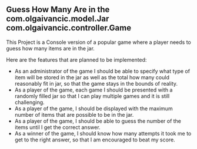 <h2>Guess How Many Are in the com.olgaivancic.model.Jar com.olgaivancic.controller.Game</h2>
<p>This Project is a Console version of a popular game where a player needs to guess how many items are in the jar.</p>
<p>Here are the features that are planned to be implemented:</p>
<ul>
  <li>As an administrator of the game I should be able to specify what type of item will be stored in the jar as well as the total how many could reasonably fit in jar, so that the game stays in the bounds of reality.</li>
  <li>As a player of the game, each game I should be presented with a randomly filled jar so that I can play multiple games and it is still challenging.</li>
  <li>As a player of the game, I should be displayed with the maximum number of items that are possible to be in the jar.</li>
  <li>As a player of the game, I should be able to guess the number of the items until I get the correct answer.</li>
  <li>As a winner of the game, I should know how many attempts it took me to get to the right answer, so that I am encouraged to beat my score.</li>
